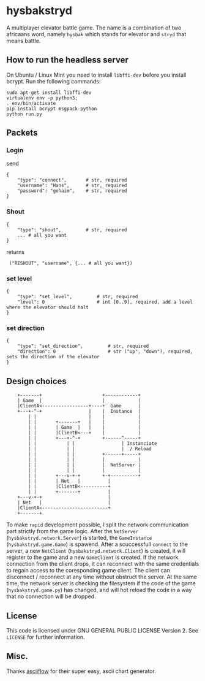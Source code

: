 # hysbakstryd

A multiplayer elevator battle game. The name is a combination of two africaans word, namely `hysbak` which stands for elevator and `stryd` that means battle.


## How to run the headless server

On Ubuntu / Linux Mint you need to install `libffi-dev` before you install bcrypt. Run the following commands:

```
sudo apt-get install libffi-dev
virtualenv env -p python3;
. env/bin/activate
pip install bcrypt msgpack-python
python run.py
```

## Packets

### Login

send 

```
{
    "type": "connect",       # str, required
    "username": "Hans",      # str, required
    "password": "gehaim",    # str, required
}
```

### Shout


```
{
    "type": "shout",         # str, required
    ... # all you want
}
```

returns 

```
 ("RESHOUT", "username", {... # all you want})
```

### set level

```
{
    "type": "set_level",         # str, required
    "level": 0                   # int [0..9], required, add a level where the elevator should halt
}
```

### set direction

```
{
    "type": "set_direction",         # str, required
    "direction": 0                   # str ("up", "down"), required, sets the direction of the elevator
}
```
## Design choices

```
    +-------+                      +------------+
    | Game  |                      |            |
    |ClientA<-----------------+----+  Game      |
    +---+-^-+                 |    |  Instance  |
        | |                   |    |            |
        | |       +-------+   |    |            |
        | |       | Game  |   |    |            |
        | |       |ClientB<---+    |            |
        | |       +---+-^-+        +------^-----+
        | |           | |                 | Instanciate
        | |           | |                 |  / Reload
        | |           | |          +------+-----+
        | |           | |          |            |
        | |           | |          |  NetServer |
        | |           | |          |            |
        | |       +---v-+-+        +-+----------+
        | |       | Net   |          |
        | |       |ClientB<----------+
        | |       +-------+          |
    +---v-+-+                        |
    | Net   |                        |
    |ClientA<------------------------+
    +-------+
```

To make ``rapid`` development possible, I split the network communication part strictly from the game logic. After the `NetServer` (`hysbakstryd.network.Server`) is started, the `GameInstance` (`hysbakstryd.game.Game`) is spawend. After a scuccessfull `connect` to the server, a new `NetClient` (`hysbakstryd.network.Client`) is created, it will register to the game and a new `GameClient` is created. If the network connection from the client drops, it can reconnect with the same credentials to regain access to the coresponding game client. The client can disconnect / reconnect at any time without obstruct the server. At the same time, the network server is checking the filesystem if the code of the game (`hysbakstryd.game.py`) has changed, and will hot reload the code in a way that no connection will be dropped.

## License

This code is licensed under GNU GENERAL PUBLIC LICENSE Version 2. See `LICENSE` for further information.


## Misc.

Thanks [asciiflow][asciiflow] for their super easy, ascii chart generator.


[asciiflow]: http://asciiflow.com/